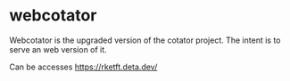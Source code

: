 # webcotator
Webcotator is the upgraded version of the cotator project. The intent is to serve an web version of it.

Can be accesses https://rketft.deta.dev/
